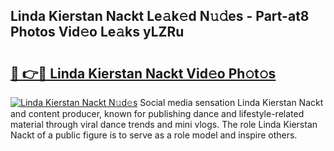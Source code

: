 ## Linda Kierstan Nackt Le𝚊k𝚎d N𝚞𝚍es - Part-at8 Photos Vid𝚎o Le𝚊ks yLZRu

# <h2><a href="http://fb6hrb.evod.top/?m=Linda+Kierstan+Nackt">🔗 👉🔴 Linda Kierstan Nackt Vid𝚎o Ph𝚘t𝚘s</a></h2>

[![Linda Kierstan Nackt N𝚞d𝚎s](https://i.imgur.com/8V9OHl7.gif)](http://fb6hrb.evod.top/?m=Linda+Kierstan+Nackt)
Social media sensation Linda Kierstan Nackt and content producer, known for publishing dance and lifestyle-related material through viral dance trends and mini vlogs. The role Linda Kierstan Nackt of a public figure is to serve as a role model and inspire others. 
